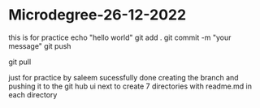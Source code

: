 # Microdegree-26-12-2022
this is for practice
echo "hello world"
git add .
git commit -m "your message"
git push 


git pull

just for practice by saleem
sucessfully done creating the branch and pushing it to the git hub ui
next to create 7 directories with readme.md in each directory

